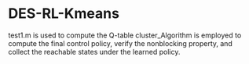 # DES-RL-Kmeans
test1.m is used to compute the Q-table
cluster_Algorithm is employed to compute the final control policy, verify the nonblocking property, and collect the reachable states under the learned policy. 
